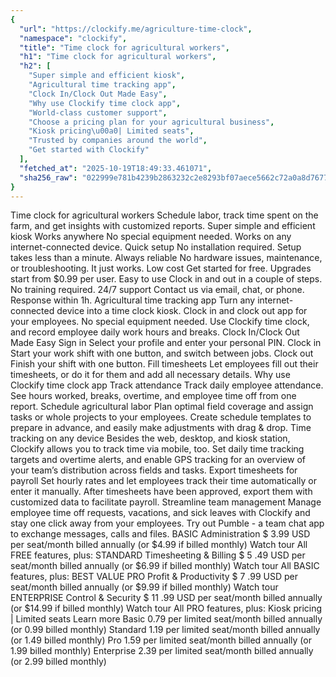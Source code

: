 ```yaml
---
{
  "url": "https://clockify.me/agriculture-time-clock",
  "namespace": "clockify",
  "title": "Time clock for agricultural workers",
  "h1": "Time clock for agricultural workers",
  "h2": [
    "Super simple and efficient kiosk",
    "Agricultural time tracking app",
    "Clock In/Clock Out Made Easy",
    "Why use Clockify time clock app",
    "World-class customer support",
    "Choose a pricing plan for your agricultural business",
    "Kiosk pricing\u00a0| Limited seats",
    "Trusted by companies around the world",
    "Get started with Clockify"
  ],
  "fetched_at": "2025-10-19T18:49:33.461071",
  "sha256_raw": "022999e781b4239b2863232c2e8293bf07aece5662c72a0a8d7677dd7822520e"
}
---
```


Time clock for agricultural workers
Schedule labor, track time spent on the farm, and get insights with customized reports.
Super simple and efficient kiosk
Works anywhere
No special equipment needed. Works on any internet-connected device.
Quick setup
No installation required. Setup takes less than a minute.
Always reliable
No hardware issues, maintenance, or troubleshooting. It just works.
Low cost
Get started for free. Upgrades start from $0.99 per user.
Easy to use
Clock in and out in a couple of steps. No training required.
24/7 support
Contact us via email, chat, or phone. Response within 1h.
Agricultural time tracking app
Turn any internet-connected device into a time clock kiosk. Clock in and clock out app for your employees. No special equipment needed.
Use Clockify time clock, and record employee daily work hours and breaks.
Clock In/Clock Out Made Easy
Sign in
Select your profile and enter your personal PIN.
Clock in
Start your work shift with one button, and switch between jobs.
Clock out
Finish your shift with one button.
Fill timesheets
Let employees fill out their timesheets, or do it for them and add all necessary details.
Why use Clockify time clock app
Track attendance
Track daily employee attendance. See hours worked, breaks, overtime, and employee time off from one report.
Schedule agricultural labor
Plan optimal field coverage and assign tasks or whole projects to your employees. Create schedule templates to prepare in advance, and easily make adjustments with drag & drop.
Time tracking on any device
Besides the web, desktop, and kiosk station, Clockify allows you to track time via mobile, too. Set daily time tracking targets and overtime alerts, and enable GPS tracking for an overview of your team’s distribution across fields and tasks.
Export timesheets for payroll
Set hourly rates and let employees track their time automatically or enter it manually. After timesheets have been approved, export them with customized data to facilitate payroll.
Streamline team management
Manage employee time off requests, vacations, and sick leaves with Clockify and stay one click away from your employees. Try out Pumble - a team chat app to exchange messages, calls and files.
BASIC
Administration
$
3.99
USD
per seat/month
billed annually
(or
$4.99 if billed
monthly)
Watch tour
All FREE features, plus:
STANDARD
Timesheeting & Billing
$
5
.49
USD
per seat/month
billed annually
(or
$6.99 if billed
monthly)
Watch tour
All BASIC features, plus:
BEST VALUE
PRO
Profit & Productivity
$
7
.99
USD
per seat/month
billed annually
(or
$9.99 if billed
monthly)
Watch tour
ENTERPRISE
Control & Security
$
11
.99
USD
per seat/month
billed annually
(or
$14.99 if billed
monthly)
Watch tour
All PRO features, plus:
Kiosk pricing | Limited seats
Learn more
Basic
0.79
per limited seat/month billed annually (or 0.99 billed monthly)
Standard
1.19
per limited seat/month billed annually (or 1.49 billed monthly)
Pro
1.59
per limited seat/month billed annually (or 1.99 billed monthly)
Enterprise
2.39
per limited seat/month billed annually (or 2.99 billed monthly)